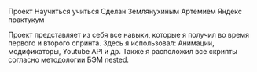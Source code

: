 Проект Научиться учиться
Сделан Землянухиным Артемием
Яндекс практукум

Проект представляет из себя все навыки, которые я получил во время первого и второго спринта.
Здесь я использовал: Анимации, модификаторы, Youtube API и др.
Также я расположил все скрипты согласно методологии БЭМ nested.
